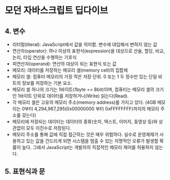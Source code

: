 # 모던 자바스크립트 딥다이브

## 4. 변수
- 리터럴(literal):  JavaScript에서 값을 의미함. 변수에 대입해서 변하지 않는 값
- 연산자(operator): 하나 이상의 표현식(expression)을 대상으로 산술, 할당, 비교, 논리, 타입 연산을 수행하는 기호식
- 피연산자(operand): 연산의 대상이 되는 표현식 또는 값
- 메모리: 데이터를 저장하는 메모리 셀(memory cell)의 집합체
- 메모리 셀: 컴퓨터 메모리의 가장 작은 저장 단위. 0 또는 1 두 정수만 있는 단일 비트의 정보를 저장하는 기본 요소.
- 메모리 셀 하나의 크기는 1바이트(1byte == 8bit)이며, 컴퓨터는 메모리 셀의 크기인 1바이트 단위로 데이터를 저장하거나(Write) 읽는다(Read).
- 각 메모리 셀은 고유의 메모리 주소(memory address)를 가지고 있다.
(4GB 메모리는 0부터 4,294,967,295(0x00000000 부터 0xFFFFFFFF)까지의 메모리 주소를 갖는다)
- 메모리에 저장되는 데이터는 데이터의 종류(숫자, 텍스트, 이미지, 동영상 등)와 상관없이 모두 이진수로 저장된다.
- 메모리 주소를 통해 값에 직접 접근하는 것은 매우 위험하다. 실수로 운영체제가 사용하고 있는 값을 건드리게 되면  시스템을 멈출 수 있는 치명적인 오류가 발생할 확률이 높다. 그래서 JavaScript는 개발자의 직접적인 메모리 제어를 허용하지 않는다.

## 5. 표현식과 문